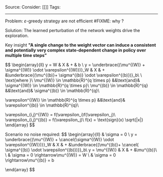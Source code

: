 Source: 
Consider: [[]]
Tags: 
______________

Problem:
$\varepsilon$-greedy strategy are not efficient #FIXME: why ?




Solution:
The learned perturbation of the network weights drive the exploration.

Key insight
**"A single change to the weight vector can induce a consistent and potentially very complex state-dependent change in policy over multiple time steps"**

$$
\begin{array}{ll}
y = W & X & + & b \\
y = \underbrace{(\mu^{(W)} + \sigma^{(W)} \odot \varepsilon^{(W)})}_W & X & + &\underbrace{(\mu^{(b)}+ \sigma^{(b)} \odot \varepsilon^{(b)})}_b\\
\\
\text{where }\\ 
\mu^{(W)} \in \mathbb{R}^{q \times p} &&\text{and}& \sigma^{(W)} \in \mathbb{R}^{q \times p}\\
\mu^{(b)} \in \mathbb{R}^{q} &&\text{and}& \sigma^{(b)} \in \mathbb{R}^{q}\\

\varepsilon^{(W)} \in \mathbb{R}^{q \times p} &&\text{and}& \varepsilon^{(b)} \in \mathbb{R}^{q}\\

\varepsilon_{i,j}^{(W)} = f(\varepsilon_i)f(\varepsilon_j)\\
\varepsilon_{i,j}^{(b)} = f(\varepsilon_j)\\
f(x) = \text{sign}(x) \sqrt{|x|}
\end{array}
$$

Scenario no noise required:
$$
\begin{array}{ll}
& \sigma = 0 \\
y = \underbrace{(\mu^{(W)} + \cancel{\sigma^{(W)} \odot \varepsilon^{(W)})}}_W & X & + &\underbrace{(\mu^{(b)}+ \cancel{ \sigma^{(b)} \odot \varepsilon^{(b)})}}_b\\
y = \mu^{(W)} & X & + &\mu^{(b)}\\
\\
& \sigma = 0 \rightarrow\mu^{(W)} = W \\ 
& \sigma = 0 \rightarrow\mu^{(b)} = b 

\end{array}
$$


